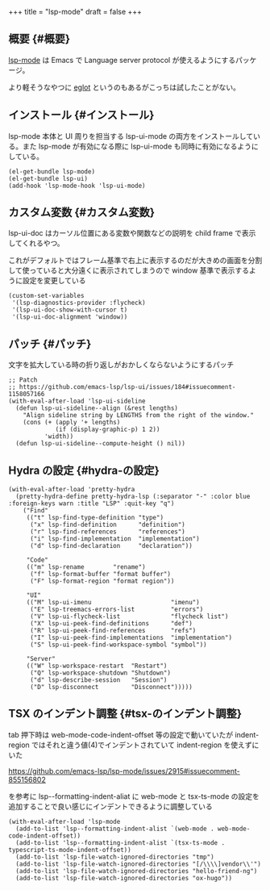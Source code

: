 +++
title = "lsp-mode"
draft = false
+++

## 概要 {#概要}

[lsp-mode](https://github.com/emacs-lsp/lsp-mode) は Emacs で Language server protocol が使えるようにするパッケージ。

より軽そうなやつに [eglot](https://github.com/joaotavora/eglot) というのもあるがこっちは試したことがない。


## インストール {#インストール}

lsp-mode 本体と
UI 周りを担当する lsp-ui-mode の両方をインストールしている。また lsp-mode が有効になる際に lsp-ui-mode も同時に有効になるようにしている。

```emacs-lisp
(el-get-bundle lsp-mode)
(el-get-bundle lsp-ui)
(add-hook 'lsp-mode-hook 'lsp-ui-mode)
```


## カスタム変数 {#カスタム変数}

lsp-ui-doc はカーソル位置にある変数や関数などの説明を child frame で表示してくれるやつ。

これがデフォルトではフレーム基準で右上に表示するのだが大きめの画面を分割して使っていると大分遠くに表示されてしまうので
window 基準で表示するように設定を変更している

```emacs-lisp
(custom-set-variables
 '(lsp-diagnostics-provider :flycheck)
 '(lsp-ui-doc-show-with-cursor t)
 '(lsp-ui-doc-alignment 'window))
```


## パッチ {#パッチ}

文字を拡大している時の折り返しがおかしくならないようにするパッチ

```emacs-lisp
;; Patch
;; https://github.com/emacs-lsp/lsp-ui/issues/184#issuecomment-1158057166
(with-eval-after-load 'lsp-ui-sideline
  (defun lsp-ui-sideline--align (&rest lengths)
    "Align sideline string by LENGTHS from the right of the window."
    (cons (+ (apply '+ lengths)
             (if (display-graphic-p) 1 2))
          'width))
  (defun lsp-ui-sideline--compute-height () nil))
```


## Hydra の設定 {#hydra-の設定}

```emacs-lisp
(with-eval-after-load 'pretty-hydra
  (pretty-hydra-define pretty-hydra-lsp (:separator "-" :color blue :foreign-keys warn :title "LSP" :quit-key "q")
    ("Find"
     (("t" lsp-find-type-definition "type")
      ("x" lsp-find-definition      "definition")
      ("r" lsp-find-references      "references")
      ("i" lsp-find-implementation  "implementation")
      ("d" lsp-find-declaration     "declaration"))

     "Code"
     (("m" lsp-rename        "rename")
      ("f" lsp-format-buffer "format buffer")
      ("F" lsp-format-region "format region"))

     "UI"
     (("M" lsp-ui-imenu                      "imenu")
      ("E" lsp-treemacs-errors-list          "errors")
      ("V" lsp-ui-flycheck-list              "flycheck list")
      ("X" lsp-ui-peek-find-definitions      "def")
      ("R" lsp-ui-peek-find-references       "refs")
      ("I" lsp-ui-peek-find-implementations  "implementation")
      ("S" lsp-ui-peek-find-workspace-symbol "symbol"))

     "Server"
     (("W" lsp-workspace-restart  "Restart")
      ("Q" lsp-workspace-shutdown "Shutdown")
      ("d" lsp-describe-session   "Session")
      ("D" lsp-disconnect         "Disconnect")))))
```


## TSX のインデント調整 {#tsx-のインデント調整}

tab 押下時は web-mode-code-indent-offset 等の設定で動いていたが
indent-region ではそれと違う値(4)でインデントされていて
indent-region を使えずにいた

<https://github.com/emacs-lsp/lsp-mode/issues/2915#issuecomment-855156802>

を参考に
lsp--formatting-indent-aliat に web-mode と tsx-ts-mode の設定を追加することで良い感じにインデントできるように調整している

```emacs-lisp
(with-eval-after-load 'lsp-mode
  (add-to-list 'lsp--formatting-indent-alist `(web-mode . web-mode-code-indent-offset))
  (add-to-list 'lsp--formatting-indent-alist `(tsx-ts-mode . typescript-ts-mode-indent-offset))
  (add-to-list 'lsp-file-watch-ignored-directories "tmp")
  (add-to-list 'lsp-file-watch-ignored-directories "[/\\\\]vendor\\'")
  (add-to-list 'lsp-file-watch-ignored-directories "hello-friend-ng")
  (add-to-list 'lsp-file-watch-ignored-directories "ox-hugo"))
```
